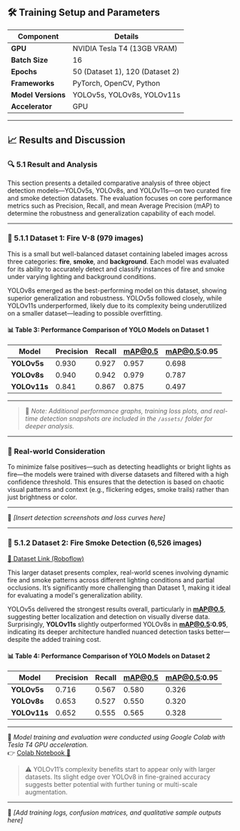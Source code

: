 ## 🛠️ Training Setup and Parameters

| Component       | Details                         |
|----------------|----------------------------------|
| **GPU**         | NVIDIA Tesla T4 (13GB VRAM)     |
| **Batch Size**  | 16                               |
| **Epochs**      | 50 (Dataset 1), 120 (Dataset 2)  |
| **Frameworks**  | PyTorch, OpenCV, Python          |
| **Model Versions** | YOLOv5s, YOLOv8s, YOLOv11s    |
| **Accelerator** | GPU                             |

---

## 📈 Results and Discussion

### 🔍 5.1 Result and Analysis

This section presents a detailed comparative analysis of three object detection models—YOLOv5s, YOLOv8s, and YOLOv11s—on two curated fire and smoke detection datasets. The evaluation focuses on core performance metrics such as Precision, Recall, and mean Average Precision (mAP) to determine the robustness and generalization capability of each model.

---

### 📂 5.1.1 Dataset 1: Fire V-8 (979 images)

This is a small but well-balanced dataset containing labeled images across three categories: **fire**, **smoke**, and **background**. Each model was evaluated for its ability to accurately detect and classify instances of fire and smoke under varying lighting and background conditions.

YOLOv8s emerged as the best-performing model on this dataset, showing superior generalization and robustness. YOLOv5s followed closely, while YOLOv11s underperformed, likely due to its complexity being underutilized on a smaller dataset—leading to possible overfitting.

#### 📊 Table 3: Performance Comparison of YOLO Models on Dataset 1

| Model      | Precision | Recall | mAP@0.5 | mAP@0.5:0.95 |
|------------|-----------|--------|---------|--------------|
| **YOLOv5s**  | 0.930     | 0.927  | 0.957   | 0.698        |
| **YOLOv8s**  | 0.940     | 0.942  | 0.979   | 0.787        |
| **YOLOv11s** | 0.841     | 0.867  | 0.875   | 0.497        |

---

> 📌 *Note: Additional performance graphs, training loss plots, and real-time detection snapshots are included in the `/assets/` folder for deeper analysis.*

---

### 🔦 Real-world Consideration

To minimize false positives—such as detecting headlights or bright lights as fire—the models were trained with diverse datasets and filtered with a high confidence threshold. This ensures that the detection is based on chaotic visual patterns and context (e.g., flickering edges, smoke trails) rather than just brightness or color.

---

📸 *[Insert detection screenshots and loss curves here]*


---

### 📂 5.1.2 Dataset 2: Fire Smoke Detection (6,526 images)

[🔗 Dataset Link (Roboflow)](https://universe.roboflow.com/veli-t/firesmokedetection-5w49j/dataset/4)

This larger dataset presents complex, real-world scenes involving dynamic fire and smoke patterns across different lighting conditions and partial occlusions. It’s significantly more challenging than Dataset 1, making it ideal for evaluating a model's generalization ability.

YOLOv5s delivered the strongest results overall, particularly in **mAP@0.5**, suggesting better localization and detection on visually diverse data. Surprisingly, **YOLOv11s** slightly outperformed YOLOv8s in **mAP@0.5:0.95**, indicating its deeper architecture handled nuanced detection tasks better—despite the added training cost.

#### 📊 Table 4: Performance Comparison of YOLO Models on Dataset 2

| Model       | Precision | Recall | mAP@0.5 | mAP@0.5:0.95 |
|-------------|-----------|--------|---------|--------------|
| **YOLOv5s**   | 0.716     | 0.567  | 0.580   | 0.326        |
| **YOLOv8s**   | 0.653     | 0.527  | 0.550   | 0.320        |
| **YOLOv11s**  | 0.652     | 0.555  | 0.565   | 0.328        |

---

🧪 *Model training and evaluation were conducted using Google Colab with Tesla T4 GPU acceleration.*  
👉 [Colab Notebook 🔗](https://colab.research.google.com/drive/1VCRa__kG4RYLlHrJl3gW19eRrR8BelTk?usp=sharing)

> ⚠️ YOLOv11’s complexity benefits start to appear only with larger datasets. Its slight edge over YOLOv8 in fine-grained accuracy suggests better potential with further tuning or multi-scale augmentation.

---

📸 *[Add training logs, confusion matrices, and qualitative sample outputs here]*

